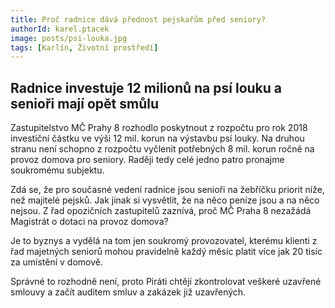 ```yaml
---
title: Proč radnice dává přednost pejskařům před seniory?
authorId: karel.ptacek
image: posts/psi-louka.jpg
tags: [Karlín, Životní prostředí]
---
```



## Radnice investuje 12 milionů na psí louku a senioři mají opět smůlu

Zastupitelstvo MČ Prahy 8 rozhodlo poskytnout z rozpočtu pro rok 2018 investiční částku ve výši 12 mil. korun na výstavbu psí louky. Na druhou stranu není schopno z rozpočtu vyčlenit potřebných 8 mil. korun ročně na provoz domova pro seniory. Raději tedy celé jedno patro pronajme soukromému subjektu.

Zdá se, že pro současné vedení radnice jsou senioři na žebříčku priorit níže, než majitelé pejsků. Jak jinak si vysvětlit, že na něco peníze jsou a na něco nejsou. Z řad opozičních zastupitelů zaznívá, proč MČ Praha 8 nezažádá Magistrát o dotaci na provoz domova?

Je to byznys a vydělá na tom jen soukromý provozovatel, kterému klienti z řad majetných seniorů mohou pravidelně každý měsíc platit více jak 20 tisíc za umístění v domově.

Správné to rozhodně není, proto Piráti chtějí zkontrolovat veškeré uzavřené smlouvy a začít auditem smluv a zakázek již uzavřených.

